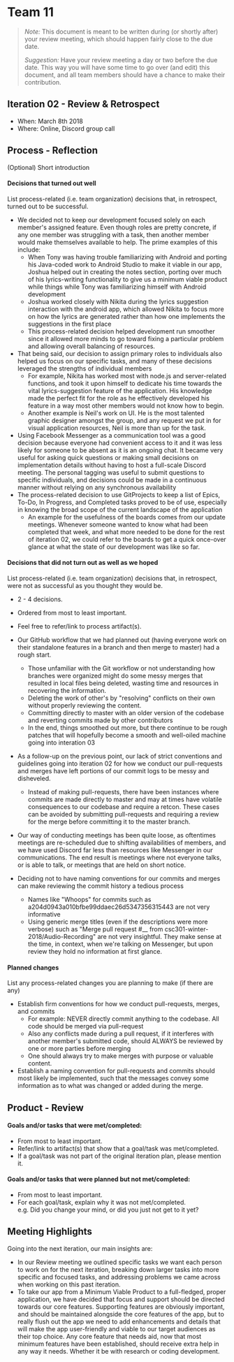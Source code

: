 # Team 11

 > _Note:_ This document is meant to be written during (or shortly after) your review meeting, which should happen fairly close to the due date.      
 >      
 > _Suggestion:_ Have your review meeting a day or two before the due date. This way you will have some time to go over (and edit) this document, and all team members should have a chance to make their contribution.


## Iteration 02 - Review & Retrospect

 * When: March 8th 2018
 * Where: Online, Discord group call

## Process - Reflection

(Optional) Short introduction

#### Decisions that turned out well

List process-related (i.e. team organization) decisions that, in retrospect, turned out to be successful.

 * We decided not to keep our development focused solely on each member's assigned feature. Even though roles are pretty concrete, if any one member was struggling with a task, then another member would make themselves available to help. The prime examples of this include:
	* When Tony was having trouble familiarizing with Android and porting his Java-coded work to Android Studio to make it viable in our app, Joshua helped out in creating the notes section, porting over much of his lyrics-writing functionality to give us a minimum viable product while things while Tony was familiarizing himself with Android development
	* Joshua worked closely with Nikita during the lyrics suggestion interaction with the android app, which allowed Nikita to focus more on how the lyrics are generated rather than how one implements the suggestions in the first place
	* This process-related decision helped development run smoother since it allowed more minds to go toward fixing a particular problem and allowing overall balancing of resources.
 * That being said, our decision to assign primary roles to individuals also helped us focus on our specific tasks, and many of these decisions leveraged the strengths of individual members
	* For example, Nikita has worked most with node.js and server-related functions, and took it upon himself to dedicate his time towards the vital lyrics-suggestion feature of the application. His knowledge made the perfect fit for the role as he effectively developed his feature in a way most other members would not know how to begin.
	* Another example is Neil's work on UI. He is the most talented graphic designer amongst the group, and any request we put in for visual application resources, Neil is more than up for the task.
 * Using Facebook Messenger as a communication tool was a good decision because everyone had convenient access to it and it was less likely for someone to be absent as it is an ongoing chat. It became very useful for asking quick questions or making small decisions on implementation details without having to host a full-scale Discord meeting. The personal tagging was useful to submit questions to specific individuals, and decisions could be made in a continuous manner without relying on any synchronous availability
 * The process-related decision to use GitProjects to keep a list of Epics, To-Do, In Progress, and Completed tasks proved to be of use, especially in knowing the broad scope of the current landscape of the application
	* An example for the usefulness of the boards comes from our update meetings. Whenever someone wanted to know what had been completed that week, and what more needed to be done for the rest of iteration 02, we could refer to the boards to get a quick once-over glance at what the state of our development was like so far. 

#### Decisions that did not turn out as well as we hoped

List process-related (i.e. team organization) decisions that, in retrospect, were not as successful as you thought they would be.

 * 2 - 4 decisions.
 * Ordered from most to least important.
 * Feel free to refer/link to process artifact(s).

 * Our GitHub workflow that we had planned out (having everyone work on their standalone features in a branch and then merge to master) had a rough start.
	* Those unfamiliar with the Git workflow or not understanding how branches were organized might do some messy merges that resulted in local files being deleted, wasting time and resources in recovering the information.
	* Deleting the work of other's by "resolving" conflicts on their own without properly reviewing the content.
	* Committing directly to master with an older version of the codebase and reverting commits made by other contributors
	* In the end, things smoothed out more, but there continue to be rough patches that will hopefully become a smooth and well-oiled machine going into interation 03
 * As a follow-up on the previous point, our lack of strict conventions and guidelines going into iteration 02 for how we conduct our pull-requests and merges have left portions of our commit logs to be messy and disheveled. 
	* Instead of making pull-requests, there have been instances where commits are made directly to master and may at times have volatile consequences to our codebase and require a retcon. These cases can be avoided by submitting pull-requests and requiring a review for the merge before committing it to the master branch. 
 * Our way of conducting meetings has been quite loose, as oftentimes meetings are re-scheduled due to shifting availabilities of members, and we have used Discord far less than resources like Messenger in our communications. The end result is meetings where not everyone talks, or is able to talk, or meetings that are held on short notice.
 * Deciding not to have naming conventions for our commits and merges can make reviewing the commit history a tedious process
	* Names like "Whoops" for commits such as a204d0943a010bfbe99ddaec26d5347356315443 are not very informative
	* Using generic merge titles (even if the descriptions were more verbose) such as "Merge pull request #__ from csc301-winter-2018/Audio-Recording" are not very insightful. They make sense at the time, in context, when we're talking on Messenger, but upon review they hold no information at first glance.


#### Planned changes

List any process-related changes you are planning to make (if there are any)

 * Establish firm conventions for how we conduct pull-requests, merges, and commits
	* For example: NEVER directly commit anything to the codebase. All code should be merged via pull-request
	* Also any conflicts made during a pull request, if it interferes with another member's submitted code, should ALWAYS be reviewed by one or more parties before merging
	* One should always try to make merges with purpose or valuable content. 
 * Establish a naming convention for pull-requests and commits should most likely be implemented, such that the messages convey some information as to what was changed or added during the merge.

## Product - Review

#### Goals and/or tasks that were met/completed:

 * From most to least important.
 * Refer/link to artifact(s) that show that a goal/task was met/completed.
 * If a goal/task was not part of the original iteration plan, please mention it.

#### Goals and/or tasks that were planned but not met/completed:

 * From most to least important.
 * For each goal/task, explain why it was not met/completed.      
   e.g. Did you change your mind, or did you just not get to it yet?

## Meeting Highlights

Going into the next iteration, our main insights are:

 * In our Review meeting we outlined specific tasks we want each person to work on for the next iteration, breaking down larger tasks into more specific and focused tasks, and addressing problems we came across when working on this past iteration. 
 * To take our app from a Minimum Viable Product to a full-fledged, proper application, we have decided that focus and support should be directed towards our core features. Supporting features are obviously important, and should be maintained alongside the core features of the app, but to really flush out the app we need to add enhancements and details that will make the app user-friendly and viable to our target audiences as their top choice. Any core feature that needs aid, now that most minimum features have been established, should receive extra help in any way it needs. Whether it be with research or coding development. 
